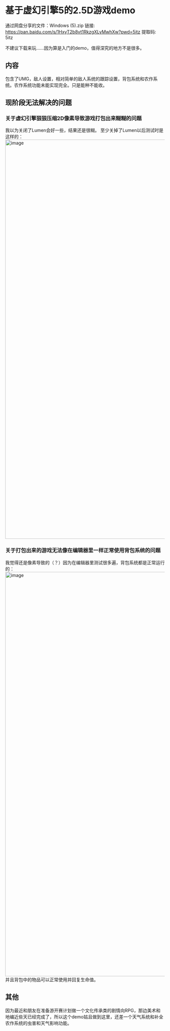 # 基于虚幻引擎5的2.5D游戏demo

通过网盘分享的文件：Windows (5).zip
链接: https://pan.baidu.com/s/1HxyT2b8vt1RkzgXLyMwhXw?pwd=5itz 提取码: 5itz

不建议下载来玩……因为算是入门的demo，值得深究的地方不是很多。
## 内容
包含了UMG，敌人设置，相对简单的敌人系统的跟踪设置，背包系统和农作系统。农作系统功能未能实现完全。只是能种不能收。
## 现阶段无法解决的问题
### 关于虚幻引擎狠狠压缩2D像素导致游戏打包出来糊糊的问题
我以为关闭了Lumen会好一些，结果还是很糊。
至少关掉了Lumen以后测试时是这样的：
<img width="2270" height="1258" alt="image" src="https://github.com/user-attachments/assets/6ac01e70-5351-4bf4-b289-aae98fffa2cb" />
### 关于打包出来的游戏无法像在编辑器里一样正常使用背包系统的问题
我觉得还是像素导致的（？）因为在编辑器里测试很多遍，背包系统都是正常运行的：
<img width="2283" height="1274" alt="image" src="https://github.com/user-attachments/assets/0d1985a3-4d77-4057-8cad-c2a699004c5a" />
并且背包中的物品可以正常使用并回复生命值。
## 其他
因为最近和朋友在准备游开赛计划做一个文化传承类的剧情向RPG，那边美术和地编近些天已经完成了，所以这个demo姑且做到这里，还差一个天气系统和补全农作系统的虫害和天气影响功能。

